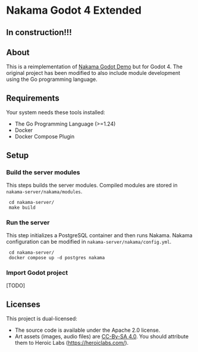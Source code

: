 # Nakama Godot 4 Extended #

## In construction!!! ##

## About ##

This is a reimplementation of [Nakama Godot Demo](https://github.com/heroiclabs/nakama-godot-demo/) but for Godot 4. The original project has been modified to also include module development using the Go programming language.

## Requirements ##

Your system needs these tools installed:

 - The Go Programming Language (>=1.24)
 - Docker
 - Docker Compose Plugin

## Setup ##

### Build the server modules ###

This steps builds the server modules. Compiled modules are stored in `nakama-server/nakama/modules`.

```
 cd nakama-server/
 make build
```

### Run the server  ###

This step initializes a PostgreSQL container and then runs Nakama. Nakama configuration can be modified in `nakama-server/nakama/config.yml`.

```
 cd nakama-server/
 docker compose up -d postgres nakama
```

### Import Godot project ###

[TODO]

## Licenses ##

This project is dual-licensed:

- The source code is available under the Apache 2.0 license.
- Art assets (images, audio files) are [CC-By-SA 4.0](https://creativecommons.org/licenses/by-sa/4.0/). You should attribute them to Heroic Labs (https://heroiclabs.com/).
